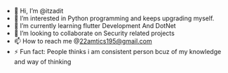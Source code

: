 - 👋 Hi, I’m @itzadit
- 👀 I’m interested in Python programming and keeps upgrading myself.
- 🌱 I’m currently learning flutter Development And DotNet 
- 💞️ I’m looking to collaborate on Security related projects 
- 📫 How to reach me @22amtics195@gmail.com
- ⚡ Fun fact: People thinks i am consistent person bcuz of my knowledge and way of thinking 

<!---
itzadit/itzadit is a ✨ special ✨ repository because its `README.md` (this file) appears on your GitHub profile.
You can click the Preview link to take a look at your changes.
--->
